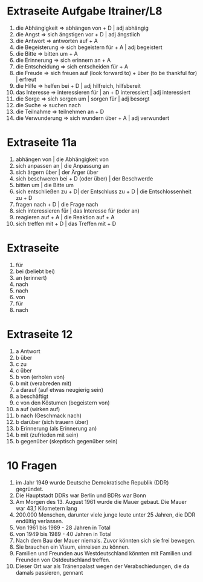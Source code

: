 # Extraseite Aufgabe Itrainer/L8

1. die Abhängigkeit => abhängen von + D | adj abhängig
2. die Angst => sich ängstigen vor + D | adj ängstlich
3. die Antwort => antworten auf + A
4. die Begeisterung => sich begeistern für + A | adj begeistert
5. die Bitte => bitten um + A
6. die Erinnerung => sich erinnern an + A
7. die Entscheidung => sich entscheiden für + A
8. die Freude => sich freuen auf (look forward to) + über (to be thankful for) | erfreut
9. die Hilfe => helfen bei + D | adj hilfreich, hilfsbereit
10. das Interesse => interessieren für | an + D interessiert | adj interessiert
11. die Sorge => sich sorgen um | sorgen für | adj besorgt
12. die Suche => suchen nach
13. die Teilnahme => teilnehmen an + D
14. die Verwunderung => sich wundern über + A | adj verwundert

# Extraseite 11a

1. abhängen von | die Abhängigkeit von
2. sich anpassen an | die Anpassung an
3. sich ärgern über | der Ärger über
4. sich beschweren bei + D (oder über) | der Beschwerde
5. bitten um  | die Bitte um
6. sich entschließen zu + D| der Entschluss zu + D | die Entschlossenheit zu + D
7. fragen nach + D | die Frage nach
8. sich interessieren für | das Interesse für (oder an)
9. reagieren auf + A | die Reaktion auf + A
10. sich treffen mit + D | das Treffen mit + D

# Extraseite

1. für
2. bei (beliebt bei)
3. an (erinnert)
4. nach
5. nach
6. von
7. für 
8. nach

# Extraseite 12

1. a Antwort
2. b über 
3. c zu
4. c über
5. b von (erholen von)
6. b mit (verabreden mit)
7. a darauf (auf etwas neugierig sein)
8. a beschäftigt
9. c von den Köstumen (begeistern von)
10. a auf (wirken auf)
11. b nach (Geschmack nach)
12. b darüber (sich trauern über)
13. b Erinnerung (als Erinnerung an)
14. b mit (zufrieden mit sein)
15. b gegenüber (skeptisch gegenüber sein)

# 10 Fragen

1. im Jahr 1949  wurde Deutsche Demokratische Republik (DDR) gegründet.
2. Die Hauptstadt DDRs war Berlin und BDRs war Bonn
3. Am Morgen des 13. August 1961 wurde die Mauer gebaut. Die Mauer war 43,1 Kilometern lang
4. 200.000 Menschen, darunter viele junge leute unter 25 Jahren, die DDR endültig verlassen.
5. Von 1961 bis 1989 - 28 Jahren in Total 
6. von 1949 bis 1989 - 40 Jahren in Total
7. Nach dem Bau der Mauer niemals. Zuvor könnten sich sie frei bewegen.
8. Sie brauchen ein Visum, einreisen zu können.
9. Familien und Freunden aus Westdeutschland könnten mit Familien und Freunden von Ostdeutschland treffen.
10. Dieser Ort war als Tränenpalast wegen der Verabschiedungen, die da damals passieren, gennant
